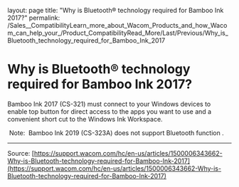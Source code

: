 layout: page
title: "Why is Bluetooth® technology required for Bamboo Ink 2017?"
permalink: /Sales__CompatibilityLearn_more_about_Wacom_Products_and_how_Wacom_can_help_your_/Product_CompatibilityRead_More/Last/Previous/Why_is_Bluetooth_technology_required_for_Bamboo_Ink_2017

# Why is Bluetooth® technology required for Bamboo Ink 2017?

Bamboo Ink 2017 (CS-321) must connect to your Windows devices to enable top button for direct access to the apps you want to use and a convenient short cut to the Windows Ink Workspace.


 Note:  Bamboo Ink 2019 (CS-323A) does not support Bluetooth function .

---
Source: [https://support.wacom.com/hc/en-us/articles/1500006343662-Why-is-Bluetooth-technology-required-for-Bamboo-Ink-2017](https://support.wacom.com/hc/en-us/articles/1500006343662-Why-is-Bluetooth-technology-required-for-Bamboo-Ink-2017)
